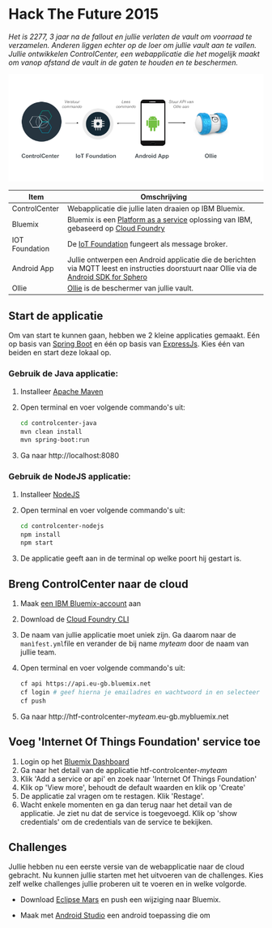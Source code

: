 # Hack The Future 2015

*Het is 2277, 3 jaar na de fallout en jullie verlaten de vault om voorraad te verzamelen. Anderen liggen
echter op de loer om jullie vault aan te vallen. Jullie ontwikkelen ControlCenter, een webapplicatie die het mogelijk maakt om vanop 
afstand de vault in de gaten te houden en te beschermen.*

![HackTheSFuture](HackTheFuture.png)

Item | Omschrijving
------------- | -------------
ControlCenter  | Webapplicatie die jullie laten draaien op IBM Bluemix.
Bluemix | Bluemix is een [Platform as a service](https://en.wikipedia.org/wiki/Platform_as_a_service) oplossing van IBM, gebaseerd op [Cloud Foundry](https://www.cloudfoundry.org/)
IOT Foundation | De [IoT Foundation](https://www.ng.bluemix.net/docs/#services/IoT/index.html) fungeert als message broker.
Android App | Jullie ontwerpen een Android applicatie die de berichten via MQTT leest en instructies doorstuurt naar Ollie via de [Android SDK for Sphero](https://github.com/orbotix/Sphero-Android-SDK)
Ollie | [Ollie](http://www.sphero.com/ollie) is de beschermer van jullie vault. 

## Start de applicatie
Om van start te kunnen gaan, hebben we 2 kleine applicaties gemaakt. Eén op basis van [Spring Boot](http://projects.spring.io/spring-boot) en één op basis van [ExpressJs](http://expressjs.com). Kies één van beiden en start deze lokaal op. 

### Gebruik de Java applicatie:
1. Installeer [Apache Maven](https://maven.apache.org/install.html)
2. Open terminal en voer volgende commando's uit:

   ```sh
   cd controlcenter-java
   mvn clean install
   mvn spring-boot:run
   ```

3. Ga naar http://localhost:8080

### Gebruik de NodeJS applicatie:
1. Installeer [NodeJS](https://nodejs.org/en/download/)
2. Open terminal en voer volgende commando's uit:

   ```sh
   cd controlcenter-nodejs
   npm install
   npm start
   ```
   
3. De applicatie geeft aan in de terminal op welke poort hij gestart is.

## Breng ControlCenter naar de cloud
1. Maak [een IBM Bluemix-account](https://console.ng.bluemix.net/registration/) aan
2. Download de [Cloud Foundry CLI](https://github.com/cloudfoundry/cli#downloads)
3. De naam van jullie applicatie moet uniek zijn. Ga daarom naar de `manìfest.yml`file en verander de bij name *myteam* door de naam van jullie team. 
4. Open terminal en voer volgende commando's uit:

   ```sh
   cf api https://api.eu-gb.bluemix.net
   cf login # geef hierna je emailadres en wachtwoord in en selecteer space 'dev'
   cf push
   ```
5. Ga naar http://htf-controlcenter-*myteam*.eu-gb.mybluemix.net

## Voeg 'Internet Of Things Foundation' service toe
1. Login op het [Bluemix Dashboard](https://console.eu-gb.bluemix.net)
2. Ga naar het detail van de applicatie htf-controlcenter-*myteam*
3. Klik 'Add a service or api' en zoek naar 'Internet Of Things Foundation'
4. Klik op 'View more', behoudt de default waarden en klik op 'Create'
5. De applicatie zal vragen om te restagen. Klik 'Restage'. 
6. Wacht enkele momenten en ga dan terug naar het detail van de applicatie. Je ziet nu dat de service is toegevoegd. Klik op 'show credentials' om de credentials van de service te bekijken.

## Challenges
Jullie hebben nu een eerste versie van de webapplicatie naar de cloud gebracht. Nu kunnen jullie starten met het uitvoeren van de challenges. Kies zelf welke challenges jullie proberen uit te voeren en in welke volgorde. 

- Download [Eclipse Mars](http://www.eclipse.org/downloads) en push een wijziging naar Bluemix.

- Maak met [Android Studio](http://developer.android.com/sdk/index.html) een android toepassing die om 

